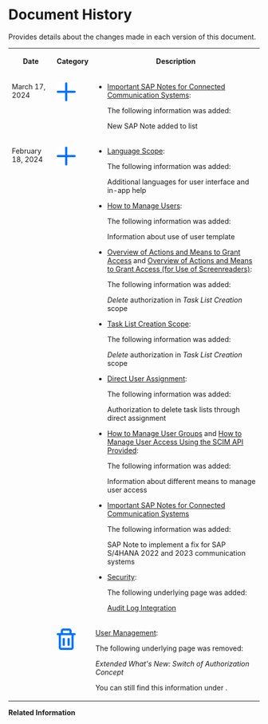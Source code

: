 <!-- loio5e2c27a01c0f45f394a81b3f97eaf66d -->

# Document History

Provides details about the changes made in each version of this document.




<table>
<tr>
<th valign="top">

Date

</th>
<th valign="top">

Category

</th>
<th valign="top">

Description

</th>
</tr>
<tr>
<td valign="top">

March 17, 2024

</td>
<td valign="top">

![Content added](images/Icon_Information_Added_Plus_85e6f2e.png)

</td>
<td valign="top">

-   [Important SAP Notes for Connected Communication Systems](../Connectivity/important-sap-notes-for-connected-communication-systems-02686a2.md):

    The following information was added:

    New SAP Note added to list




</td>
</tr>
<tr>
<td valign="top" rowspan="2">

February 18, 2024

</td>
<td valign="top">

![Content added](images/Icon_Information_Added_Plus_85e6f2e.png)

</td>
<td valign="top">

-   [Language Scope](../Overview/language-scope-4f635b9.md):

    The following information was added:

    Additional languages for user interface and in-app help

-   [How to Manage Users](../User-Management/how-to-manage-users-c338b30.md):

    The following information was added:

    Information about use of user template

-   [Overview of Actions and Means to Grant Access](../User-Management/overview-of-actions-and-means-to-grant-access-1923b89.md) and [Overview of Actions and Means to Grant Access \(for Use of Screenreaders\)](../User-Management/overview-of-actions-and-means-to-grant-access-for-use-of-screenreaders-ade4735.md):

    The following information was added:

    *Delete* authorization in *Task List Creation* scope

-   [Task List Creation Scope](../User-Management/task-list-creation-scope-ba4100e.md):

    The following information was added:

    *Delete* authorization in *Task List Creation* scope

-   [Direct User Assignment](../User-Management/direct-user-assignment-f96b217.md):

    The following information was added:

    Authorization to delete task lists through direct assignment

-   [How to Manage User Groups](../User-Management/how-to-manage-user-groups-45bb6c9.md) and [How to Manage User Access Using the SCIM API Provided](../Integration-Capabilities/how-to-manage-user-access-using-the-scim-api-provided-49376ed.md):

    The following information was added:

    Information about different means to manage user access

-   [Important SAP Notes for Connected Communication Systems](../Connectivity/important-sap-notes-for-connected-communication-systems-02686a2.md)

    The following information was added:

    SAP Note to implement a fix for SAP S/4HANA 2022 and 2023 communication systems

-   [Security](../Security/security-b3539ec.md):

    The following underlying page was added:

    [Audit Log Integration](../Security/audit-log-integration-5839c73.md)




</td>
</tr>
<tr>
<td valign="top">

![Content removed](images/Icon_Content_Removed_Bin_18baa68.png)

</td>
<td valign="top">

[User Management](../User-Management/user-management-ae7fa30.md):

The following underlying page was removed:

*Extended What's New: Switch of Authorization Concept*

You can still find this information under <?sap-ot O2O class="- topic/xref " href="522f30a85a594fca9507d6896be76142.xml" text="" desc="" xtrc="xref:17" xtrf="file:/home/builder/src/dita-all/crl1564036446177/loio5ac9737f9c0d44818734ea620b69186e_en-US/src/content/localization/en-us/5e2c27a01c0f45f394a81b3f97eaf66d.xml" output-class="" outputTopicFile="file:/home/builder/tp.net.sf.dita-ot/2.3/plugins/com.elovirta.dita.markdown_1.3.0/xsl/dita2markdownImpl.xsl" ?>.

</td>
</tr>
</table>

**Related Information**  


<?sap-ot O2O class="- topic/link " href="54a5ce2b9dd84cf08b9e29760136e6d5.xml" text="" desc="" xtrc="link:1" xtrf="file:/home/builder/src/dita-all/crl1564036446177/loio5ac9737f9c0d44818734ea620b69186e_en-US/src/content/localization/en-us/5e2c27a01c0f45f394a81b3f97eaf66d.xml" output-class="" outputTopicFile="file:/home/builder/tp.net.sf.dita-ot/2.3/plugins/com.elovirta.dita.markdown_1.3.0/xsl/dita2markdownImpl.xsl" ?>


